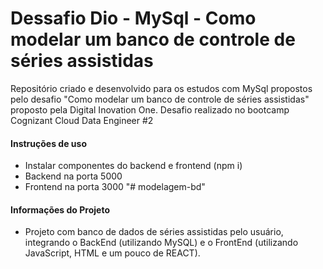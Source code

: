 # Dessafio Dio - MySql - Como modelar um banco de controle de séries assistidas



Repositório criado e desenvolvido para os estudos com MySql propostos pelo desafio "Como modelar um banco de controle de séries assistidas" proposto pela Digital Inovation One. Desafio realizado no bootcamp Cognizant Cloud Data Engineer #2

#### Instruções de uso

- Instalar componentes do backend e frontend (npm i)
- Backend na porta 5000
- Frontend na porta 3000 "# modelagem-bd"



#### Informações do Projeto

- Projeto com banco de dados de séries assistidas pelo usuário, integrando o BackEnd (utilizando MySQL) e o FrontEnd (utilizando JavaScript, HTML e um pouco de REACT).

  

